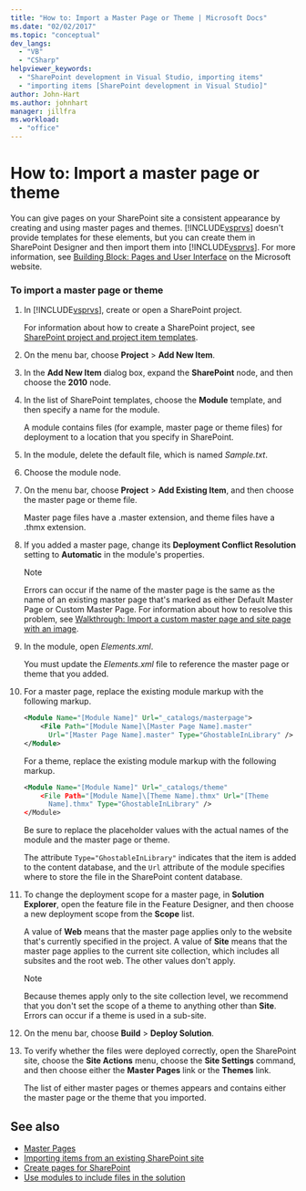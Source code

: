 ```yaml
---
title: "How to: Import a Master Page or Theme | Microsoft Docs"
ms.date: "02/02/2017"
ms.topic: "conceptual"
dev_langs:
  - "VB"
  - "CSharp"
helpviewer_keywords:
  - "SharePoint development in Visual Studio, importing items"
  - "importing items [SharePoint development in Visual Studio]"
author: John-Hart
ms.author: johnhart
manager: jillfra
ms.workload:
  - "office"
---
```

# How to: Import a master page or theme
  You can give pages on your SharePoint site a consistent appearance by creating and using master pages and themes. [!INCLUDE[vsprvs](../sharepoint/includes/vsprvs-md.md)] doesn't provide templates for these elements, but you can create them in SharePoint Designer and then import them into [!INCLUDE[vsprvs](../sharepoint/includes/vsprvs-md.md)]. For more information, see [Building Block: Pages and User Interface](http://go.microsoft.com/fwlink/?LinkID=182095) on the Microsoft website.

### To import a master page or theme

1.  In [!INCLUDE[vsprvs](../sharepoint/includes/vsprvs-md.md)], create or open a SharePoint project.

     For information about how to create a SharePoint project, see [SharePoint project and project item templates](../sharepoint/sharepoint-project-and-project-item-templates.md).

2.  On the menu bar, choose **Project** > **Add New Item**.

3.  In the **Add New Item** dialog box, expand the **SharePoint** node, and then choose the **2010** node.

4.  In the list of SharePoint templates, choose the **Module** template, and then specify a name for the module.

     A module contains files (for example, master page or theme files) for deployment to a location that you specify in SharePoint.

5.  In the module, delete the default file, which is named *Sample.txt*.

6.  Choose the module node.

7.  On the menu bar, choose **Project** > **Add Existing Item**, and then choose the master page or theme file.

     Master page files have a .master extension, and theme files have a .thmx extension.

8.  If you added a master page, change its **Deployment Conflict Resolution** setting to **Automatic** in the module's properties.

    > [!NOTE]
    >  Errors can occur if the name of the master page is the same as the name of an existing master page that's marked as either Default Master Page or Custom Master Page. For information about how to resolve this problem, see [Walkthrough: Import a custom master page and site page with an image](../sharepoint/walkthrough-import-a-custom-master-page-and-site-page-with-an-image.md).

9. In the module, open *Elements.xml*.

     You must update the *Elements.xml* file to reference the master page or theme that you added.

10. For a master page, replace the existing module markup with the following markup.

    ```xml
    <Module Name="[Module Name]" Url="_catalogs/masterpage">
        <File Path="[Module Name]\[Master Page Name].master"
          Url="[Master Page Name].master" Type="GhostableInLibrary" />
    </Module>
    ```

     For a theme, replace the existing module markup with the following markup.

    ```xml
    <Module Name="[Module Name]" Url="_catalogs/theme"
        <File Path="[Module Name]\[Theme Name].thmx" Url="[Theme
          Name].thmx" Type="GhostableInLibrary" />
    </Module>
    ```

     Be sure to replace the placeholder values with the actual names of the module and the master page or theme.

     The attribute `Type="GhostableInLibrary"` indicates that the item is added to the content database, and the `Url` attribute of the module specifies where to store the file in the SharePoint content database.

11. To change the deployment scope for a master page, in **Solution Explorer**, open the feature file in the Feature Designer, and then choose a new deployment scope from the **Scope** list.

     A value of **Web** means that the master page applies only to the website that's currently specified in the project. A value of **Site** means that the master page applies to the current site collection, which includes all subsites and the root web. The other values don't apply.

    > [!NOTE]
    >  Because themes apply only to the site collection level, we recommend that you don't set the scope of a theme to anything other than **Site**. Errors can occur if a theme is used in a sub-site.

12. On the menu bar, choose **Build** > **Deploy Solution**.

13. To verify whether the files were deployed correctly, open the SharePoint site, choose the **Site Actions** menu, choose the **Site Settings** command, and then choose either the **Master Pages** link or the **Themes** link.

     The list of either master pages or themes appears and contains either the master page or the theme that you imported.

## See also
- [Master Pages](http://go.microsoft.com/fwlink/?LinkId=184955)
- [Importing items from an existing SharePoint site](../sharepoint/importing-items-from-an-existing-sharepoint-site.md)
- [Create pages for SharePoint](../sharepoint/creating-pages-for-sharepoint.md)
- [Use modules to include files in the solution](../sharepoint/using-modules-to-include-files-in-the-solution.md)

